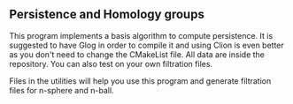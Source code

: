 ## Persistence and Homology groups

This program implements a basis algorithm to compute persistence. It is suggested to have Glog in order to compile
it and using Clion is even better as you don't need to change the CMakeList file. All data are inside the repository. You can also test on your own filtration files.

Files in the utilities will help you use this program and generate filtration files for n-sphere and n-ball.